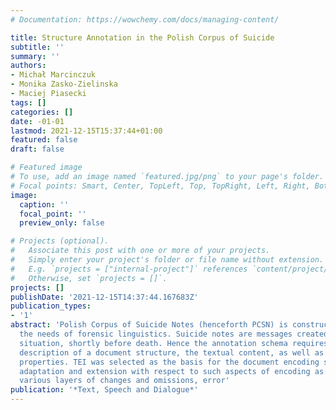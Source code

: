 ```yaml
---
# Documentation: https://wowchemy.com/docs/managing-content/

title: Structure Annotation in the Polish Corpus of Suicide
subtitle: ''
summary: ''
authors:
- Michał Marcinczuk
- Monika Zasko-Zielinska
- Maciej Piasecki
tags: []
categories: []
date: -01-01
lastmod: 2021-12-15T15:37:44+01:00
featured: false
draft: false

# Featured image
# To use, add an image named `featured.jpg/png` to your page's folder.
# Focal points: Smart, Center, TopLeft, Top, TopRight, Left, Right, BottomLeft, Bottom, BottomRight.
image:
  caption: ''
  focal_point: ''
  preview_only: false

# Projects (optional).
#   Associate this post with one or more of your projects.
#   Simply enter your project's folder or file name without extension.
#   E.g. `projects = ["internal-project"]` references `content/project/deep-learning/index.md`.
#   Otherwise, set `projects = []`.
projects: []
publishDate: '2021-12-15T14:37:44.167683Z'
publication_types:
- '1'
abstract: 'Polish Corpus of Suicide Notes (henceforth PCSN) is constructed to meet
  the needs of forensic linguistics. Suicide notes are messages created in borderline
  situation, shortly before death. Hence the annotation schema requires a complex
  description of a document structure, the textual content, as well as its linguistic
  properties. TEI was selected as the basis for the document encoding schema. TEI
  adaptation and extension with respect to such aspects of encoding as: a letter structure,
  various layers of changes and omissions, error'
publication: '*Text, Speech and Dialogue*'
---
```

